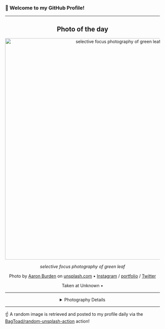 ### 👋 Welcome to my GitHub Profile!

----
<div align="center">

## Photo of the day
  
  <a href="https://unsplash.com/photos/selective-focus-photography-of-green-leaf-tb4wis6XoQk"><img width="720" src="https://images.unsplash.com/photo-1442508748335-fde9c3f58fd9?crop=entropy&cs=tinysrgb&fit=max&fm=jpg&ixid=M3w1OTQ0OTd8MHwxfHJhbmRvbXx8fHx8fHx8fDE3Mzc5NTgxNjZ8&ixlib=rb-4.0.3&q=80&w=1080" alt="selective focus photography of green leaf"></a>
  
  <em>selective focus photography of green leaf</em>
  
  <em></em>

  Photo by [Aaron Burden](http://aaronburden.com) on [unsplash.com](https://unsplash.com/) • [Instagram](https://instagram.com/aaronburden) / [portfolio](http://aaronburden.com) / [Twitter](https://twitter.com/theaaronburden)
  
  Taken at Unknown • 
  
  ---
  
<details>
<summary>Photography Details</summary>
  
| Parameter     | Value |
| ------------- | ----- |
| Camera Model  | DMC-GX7 |
| Exposure Time | 1/320 |
| Aperture      | 2.8 |
| Focal Length  | 60.0 |
| ISO           | 125 |
| Location      | Unknown (null) |
| Coordinates   | Latitude null, Longitude null |

</details>

</div>

----

☝️ A random image is retrieved and posted to my profile daily via the [BagToad/random-unsplash-action](https://github.com/BagToad/random-unsplash-action) action!
